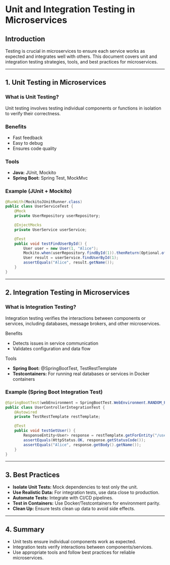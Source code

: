 # Unit and Integration Testing in Microservices

## Introduction

Testing is crucial in microservices to ensure each service works as expected and integrates well with others. This document covers unit and integration testing strategies, tools, and best practices for microservices.

---

## 1. Unit Testing in Microservices

### What is Unit Testing?

Unit testing involves testing individual components or functions in isolation to verify their correctness.

### Benefits

- Fast feedback
- Easy to debug
- Ensures code quality

### Tools

- **Java:** JUnit, Mockito
- **Spring Boot:** Spring Test, MockMvc

### Example (JUnit + Mockito)

```java
@RunWith(MockitoJUnitRunner.class)
public class UserServiceTest {
    @Mock
    private UserRepository userRepository;

    @InjectMocks
    private UserService userService;

    @Test
    public void testFindUserById() {
        User user = new User(1, "Alice");
        Mockito.when(userRepository.findById(1)).thenReturn(Optional.of(user));
        User result = userService.findUserById(1);
        assertEquals("Alice", result.getName());
    }
}
```

---

## 2. Integration Testing in Microservices

### What is Integration Testing?

Integration testing verifies the interactions between components or services, including databases, message brokers, and other microservices.

Benefits

- Detects issues in service communication
- Validates configuration and data flow

Tools

- **Spring Boot:** @SpringBootTest, TestRestTemplate
- **Testcontainers:** For running real databases or services in Docker containers

### Example (Spring Boot Integration Test)

```java
@SpringBootTest(webEnvironment = SpringBootTest.WebEnvironment.RANDOM_PORT)
public class UserControllerIntegrationTest {
    @Autowired
    private TestRestTemplate restTemplate;

    @Test
    public void testGetUser() {
        ResponseEntity<User> response = restTemplate.getForEntity("/users/1", User.class);
        assertEquals(HttpStatus.OK, response.getStatusCode());
        assertEquals("Alice", response.getBody().getName());
    }
}
```

---

## 3. Best Practices

- **Isolate Unit Tests:** Mock dependencies to test only the unit.
- **Use Realistic Data:** For integration tests, use data close to production.
- **Automate Tests:** Integrate with CI/CD pipelines.
- **Test in Containers:** Use Docker/Testcontainers for environment parity.
- **Clean Up:** Ensure tests clean up data to avoid side effects.

---

## 4. Summary

- Unit tests ensure individual components work as expected.
- Integration tests verify interactions between components/services.
- Use appropriate tools and follow best practices for reliable microservices.
